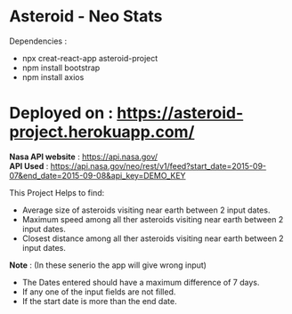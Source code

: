 # Asteroid - Neo Stats

Dependencies :
* npx creat-react-app asteroid-project
* npm install bootstrap
* npm install axios

# Deployed on : https://asteroid-project.herokuapp.com/

**Nasa API website** : https://api.nasa.gov/ <br />
**API Used** : https://api.nasa.gov/neo/rest/v1/feed?start_date=2015-09-07&end_date=2015-09-08&api_key=DEMO_KEY <br />

This Project Helps to find:
* Average size of asteroids visiting near earth between 2 input dates.
* Maximum speed among all ther asteroids visiting near earth between 2 input dates.
* Closest distance among all ther asteroids visiting near earth between 2 input dates.

**Note** : (In these senerio the app will give wrong input)
* The Dates entered should have a maximum difference of 7 days.
* If any one of the input fields are not filled.
* If the start date is more than the end date.
